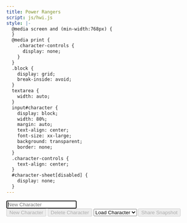 ```yaml
---
title: Power Rangers
script: js/hwi.js
style: |-
  @media screen and (min-width:768px) {
  }
  @media print {
    .character-controls {
      display: none;
    }
  }
  .block {
    display: grid;
    break-inside: avoid;
  }
  textarea {
    width: auto;
  }
  input#character {
    display: block;
    width: 80%;
    margin: auto;
    text-align: center;
    font-size: xx-large;
    background: transparent;
    border: none;
  }
  .character-controls {
    text-align: center;
  }
  #character-sheet[disabled] {
    display: none;
  }
---
```

<main>
<input type="text" id="character" placeholder="New Character" autofocus>

<div class="character-controls">
<button id="new-btn" disabled>New Character</button>
<button id="delete-btn" disabled>Delete Character</button>
<select id="load-character" required>
<option selected disabled hidden value="">Load Character</option>
</select>
<button id="share-btn" disabled>Share Snapshot</button>
</div>

<form id="character-sheet">
</form>
</main>
